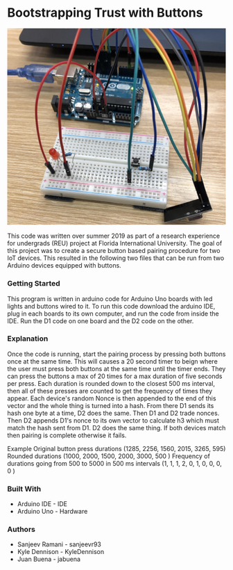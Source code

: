 # Bootstrapping Trust with Buttons

![demo1](Pictures/demoPicture.jpg)

This code was written over summer 2019 as part of a research experience for undergrads (REU) project at Florida International University. The goal of this project was to create a secure button based pairing procedure for two IoT devices. This resulted in the following two files that can be run from two Arduino devices equipped with buttons.

### Getting Started 

This program is written in arduino code for Arduino Uno boards with led lights and buttons wired to it. To run this code download the arduino IDE, plug in each boards to its own computer, and run the code from inside the IDE. Run the D1 code on one board and the D2 code on the other. 

### Explanation 

Once the code is running, start the pairing process by pressing both buttons once at the same time. This will causes a 20 second timer to beign where the user must press both buttons at the same time until the timer ends. They can press the buttons a max of 20 times for a max duration of five seconds per press. Each duration is rounded down to the closest 500 ms interval, then all of these presses are counted to get the frequency of times they appear. Each device's random Nonce is then appended to the end of this vector and the whole thing is turned into a hash. From there D1 sends its hash one byte at a time, D2 does the same. Then D1 and D2 trade nonces. Then D2 appends D1's nonce to its own vector to calculate h3 which must match the hash sent from D1. D2 does the same thing. If both devices match then pairing is complete otherwise it fails. 

Example 
Original button press durations (1285, 2256, 1560, 2015, 3265, 595)
Rounded durations (1000, 2000, 1500, 2000, 3000, 500 )
Frequency of durations going from 500 to 5000 in 500 ms intervals (1, 1, 1, 2, 0, 1, 0, 0, 0, 0 )

### Built With 

* Arduino IDE - IDE
* Arduino Uno - Hardware

### Authors 

* Sanjeev Ramani - sanjeevr93
* Kyle Dennison - KyleDennison
* Juan Buena - jabuena
